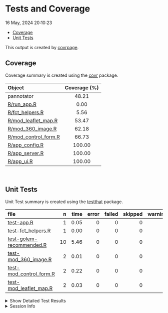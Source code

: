 Tests and Coverage
================
16 May, 2024 20:10:23

- [Coverage](#coverage)
- [Unit Tests](#unit-tests)

This output is created by
[covrpage](https://github.com/yonicd/covrpage).

## Coverage

Coverage summary is created using the
[covr](https://github.com/r-lib/covr) package.

| Object                                          | Coverage (%) |
|:------------------------------------------------|:------------:|
| pannotator                                      |    48.21     |
| [R/run_app.R](../R/run_app.R)                   |     0.00     |
| [R/fct_helpers.R](../R/fct_helpers.R)           |     5.56     |
| [R/mod_leaflet_map.R](../R/mod_leaflet_map.R)   |    53.47     |
| [R/mod_360_image.R](../R/mod_360_image.R)       |    62.18     |
| [R/mod_control_form.R](../R/mod_control_form.R) |    66.73     |
| [R/app_config.R](../R/app_config.R)             |    100.00    |
| [R/app_server.R](../R/app_server.R)             |    100.00    |
| [R/app_ui.R](../R/app_ui.R)                     |    100.00    |

<br>

## Unit Tests

Unit Test summary is created using the
[testthat](https://github.com/r-lib/testthat) package.

| file                                                          |   n | time | error | failed | skipped | warning |
|:--------------------------------------------------------------|----:|-----:|------:|-------:|--------:|--------:|
| [test-app.R](testthat/test-app.R)                             |   1 | 0.05 |     0 |      0 |       0 |       0 |
| [test-fct_helpers.R](testthat/test-fct_helpers.R)             |   1 | 0.00 |     0 |      0 |       0 |       0 |
| [test-golem-recommended.R](testthat/test-golem-recommended.R) |  10 | 5.46 |     0 |      0 |       0 |       0 |
| [test-mod_360_image.R](testthat/test-mod_360_image.R)         |   2 | 0.01 |     0 |      0 |       0 |       0 |
| [test-mod_control_form.R](testthat/test-mod_control_form.R)   |   2 | 0.22 |     0 |      0 |       0 |       0 |
| [test-mod_leaflet_map.R](testthat/test-mod_leaflet_map.R)     |   2 | 0.03 |     0 |      0 |       0 |       0 |

<details closed>
<summary>
Show Detailed Test Results
</summary>

| file                                                                  | context           | test                 | status |   n | time |
|:----------------------------------------------------------------------|:------------------|:---------------------|:-------|----:|-----:|
| [test-app.R](testthat/test-app.R#L2)                                  | app               | multiplication works | PASS   |   1 | 0.05 |
| [test-fct_helpers.R](testthat/test-fct_helpers.R#L2)                  | fct_helpers       | multiplication works | PASS   |   1 | 0.00 |
| [test-golem-recommended.R](testthat/test-golem-recommended.R#L3)      | golem-recommended | app ui               | PASS   |   2 | 0.26 |
| [test-golem-recommended.R](testthat/test-golem-recommended.R#L13)     | golem-recommended | app server           | PASS   |   4 | 0.04 |
| [test-golem-recommended.R](testthat/test-golem-recommended.R#L24_L26) | golem-recommended | app_sys works        | PASS   |   1 | 0.01 |
| [test-golem-recommended.R](testthat/test-golem-recommended.R#L36_L42) | golem-recommended | golem-config works   | PASS   |   2 | 0.02 |
| [test-golem-recommended.R](testthat/test-golem-recommended.R#L72)     | golem-recommended | app launches         | PASS   |   1 | 5.13 |
| [test-mod_360_image.R](testthat/test-mod_360_image.R#L31)             | mod_360_image     | module ui works      | PASS   |   2 | 0.01 |
| [test-mod_control_form.R](testthat/test-mod_control_form.R#L31)       | mod_control_form  | module ui works      | PASS   |   2 | 0.22 |
| [test-mod_leaflet_map.R](testthat/test-mod_leaflet_map.R#L31)         | mod_leaflet_map   | module ui works      | PASS   |   2 | 0.03 |

</details>
<details>
<summary>
Session Info
</summary>

| Field    | Value                             |
|:---------|:----------------------------------|
| Version  | R version 4.3.1 (2023-06-16 ucrt) |
| Platform | x86_64-w64-mingw32/x64 (64-bit)   |
| Running  | Windows 10 x64 (build 19045)      |
| Language | English_Australia                 |
| Timezone | Australia/Hobart                  |

| Package  | Version |
|:---------|:--------|
| testthat | 3.2.1.1 |
| covr     | 3.6.4   |
| covrpage | 0.2     |

</details>
<!--- Final Status : pass --->
